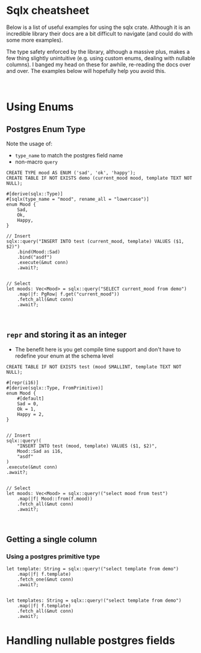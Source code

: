 # Sqlx cheatsheet

Below is a list of useful examples for using the sqlx crate. Although it is an incredible library their docs are a bit difficult to navigate (and could do with some more examples).

The type safety enforced by the library, although a massive plus, makes a few thing slightly unintuitive (e.g. using custom enums, dealing with nullable columns). I banged my head on these for awhile, re-reading the docs over and over. The examples below will hopefully help you avoid this.

<br>

# Using Enums

## Postgres Enum Type

Note the usage of:

- `type_name` to match the postgres field name
- non-macro `query`

```
CREATE TYPE mood AS ENUM ('sad', 'ok', 'happy');
CREATE TABLE IF NOT EXISTS demo (current_mood mood, template TEXT NOT NULL);
```

```
#[derive(sqlx::Type)]
#[sqlx(type_name = "mood", rename_all = "lowercase")]
enum Mood {
    Sad,
    Ok,
    Happy,
}

// Insert
sqlx::query("INSERT INTO test (current_mood, template) VALUES ($1, $2)")
    .bind(Mood::Sad)
    .bind("asdf")
    .execute(&mut conn)
    .await?;


// Select
let moods: Vec<Mood> = sqlx::query("SELECT current_mood from demo")
    .map(|f: PgRow| f.get("current_mood"))
    .fetch_all(&mut conn)
    .await?;
```

<br>

## `repr` and storing it as an integer

- The benefit here is you get compile time support and don't have to redefine your enum at the schema level

```
CREATE TABLE IF NOT EXISTS test (mood SMALLINT, template TEXT NOT NULL);
```

```
#[repr(i16)]
#[derive(sqlx::Type, FromPrimitive)]
enum Mood {
    #[default]
    Sad = 0,
    Ok = 1,
    Happy = 2,
}


// Insert
sqlx::query!(
    "INSERT INTO test (mood, template) VALUES ($1, $2)",
    Mood::Sad as i16,
    "asdf"
)
.execute(&mut conn)
.await?;


// Select
let moods: Vec<Mood> = sqlx::query!("select mood from test")
    .map(|f| Mood::from(f.mood))
    .fetch_all(&mut conn)
    .await?;
```

<br>

## Getting a single column

### Using a postgres primitive type

```
let template: String = sqlx::query!("select template from demo")
    .map(|f| f.template)
    .fetch_one(&mut conn)
    .await?;


let templates: String = sqlx::query!("select template from demo")
    .map(|f| f.template)
    .fetch_all(&mut conn)
    .await?;
```

# Handling nullable postgres fields

